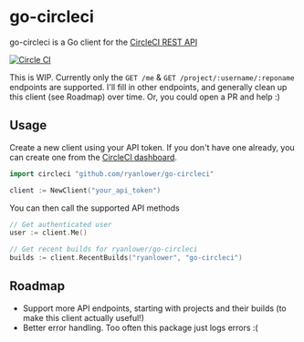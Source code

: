 # go-circleci

go-circleci is a Go client for the [CircleCI REST API](https://circleci.com/docs/api)

[![Circle CI](https://circleci.com/gh/ryanlower/go-circleci.svg?style=svg&circle-token=ea68f54409368a07d8168c06cf8e7ee583488ced)](https://circleci.com/gh/ryanlower/go-circleci)

This is WIP. Currently only the `GET /me` & `GET /project/:username/:reponame` endpoints are supported. I'll fill in other endpoints, and generally clean up this client (see Roadmap) over time. Or, you could open a PR and help :)

## Usage

Create a new client using your API token. If you don't have one already, you can create one from the [CircleCI dashboard](https://circleci.com/account/api).

```go
import circleci "github.com/ryanlower/go-circleci"

client := NewClient("your_api_token")
```

You can then call the supported API methods

```go
// Get authenticated user
user := client.Me()

// Get recent builds for ryanlower/go-circleci
builds := client.RecentBuilds("ryanlower", "go-circleci")
```

## Roadmap
* Support more API endpoints, starting with projects and their builds (to make this client actually useful!)
* Better error handling. Too often this package just logs errors :(
